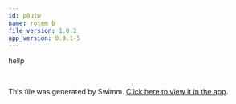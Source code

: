 ```yaml
---
id: p8uiw
name: rotem b
file_version: 1.0.2
app_version: 0.9.1-5
---
```


hellp

<br/>

This file was generated by Swimm. [Click here to view it in the app](https://swimm-web-app.web.app/repos/Z2l0aHViJTNBJTNBdGVzdGFwMTklM0ElM0Fyb3RlbWJhcjM=/docs/p8uiw).